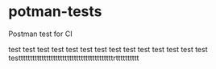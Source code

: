 # potman-tests
Postman test for CI

test test test test test test
test test test test
test test test test
testttttttttttttttttttttttttttttttttttttttttrtttttttttt